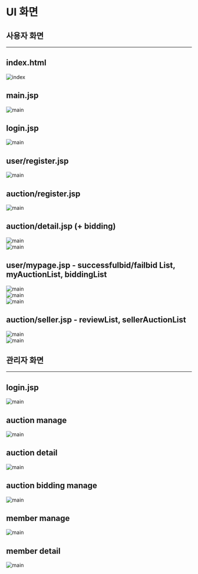 UI 화면
======
사용자 화면
----------
<hr/>

## index.html
<img src="https://raw.githubusercontent.com/Team20s/BLAuction/master/BLAuction/UI_Image/main 화면.png" alt="index">
<br>

## main.jsp
<img src="https://raw.githubusercontent.com/Team20s/BLAuction/master/BLAuction/UI_Image/main 화면2.png" alt="main">
<br>

## login.jsp
<img src="https://raw.githubusercontent.com/Team20s/BLAuction/master/BLAuction/UI_Image/로그인.png" alt="main">
<br>

## user/register.jsp
<img src="https://raw.githubusercontent.com/Team20s/BLAuction/master/BLAuction/UI_Image/회원 가입.png" alt="main">
<br>

## auction/register.jsp
<img src="https://raw.githubusercontent.com/Team20s/BLAuction/master/BLAuction/UI_Image/경매 등록.png" alt="main">
<br>

## auction/detail.jsp (+ bidding)
<img src="https://raw.githubusercontent.com/Team20s/BLAuction/master/BLAuction/UI_Image/경매 상세 및 입찰하기.png" alt="main">
<br>
<img src="https://raw.githubusercontent.com/Team20s/BLAuction/master/BLAuction/UI_Image/입찰하기.png" alt="main">
<br>

## user/mypage.jsp - successfulbid/failbid List, myAuctionList, biddingList
<img src="https://raw.githubusercontent.com/Team20s/BLAuction/master/BLAuction/UI_Image/마이페이지-입찰리스트.png" alt="main">
<br>
<img src="https://raw.githubusercontent.com/Team20s/BLAuction/master/BLAuction/UI_Image/마이페이지-낙찰,유찰리스트.png" alt="main">
<br>
<img src="https://raw.githubusercontent.com/Team20s/BLAuction/master/BLAuction/UI_Image/마이페이지-내가올린경매.png" alt="main">
<br>

## auction/seller.jsp - reviewList, sellerAuctionList
<img src="https://raw.githubusercontent.com/Team20s/BLAuction/master/BLAuction/UI_Image/판매자페이지-후기리스트.png" alt="main">
<br>
<img src="https://raw.githubusercontent.com/Team20s/BLAuction/master/BLAuction/UI_Image/판매자페이지-판매리스트.png" alt="main">
<br>

관리자 화면
----------
<hr/>

## login.jsp
<img src="https://raw.githubusercontent.com/Team20s/BLAuction/master/BLAuction/UI_Image/관리자 페이지 로그인.png" alt="main">
<br>

## auction manage
<img src="https://raw.githubusercontent.com/Team20s/BLAuction/master/BLAuction/UI_Image/관리자 페이지-경매 관리.png" alt="main">
<br>

## auction detail
<img src="https://raw.githubusercontent.com/Team20s/BLAuction/master/BLAuction/UI_Image/관리자 페이지-경매 상세.png" alt="main">
<br>

## auction bidding manage
<img src="https://raw.githubusercontent.com/Team20s/BLAuction/master/BLAuction/UI_Image/관리자 페이지-입찰 관리.png" alt="main">
<br>

## member manage
<img src="https://raw.githubusercontent.com/Team20s/BLAuction/master/BLAuction/UI_Image/관리자 페이지-회원 관리.png" alt="main">
<br>

## member detail
<img src="https://raw.githubusercontent.com/Team20s/BLAuction/master/BLAuction/UI_Image/관리자 페이지-회원 상세.png" alt="main">
<br>
